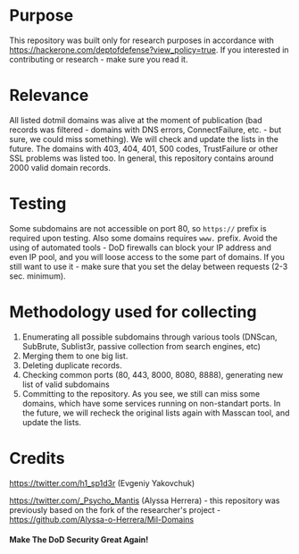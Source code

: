 # Purpose
This repository was built only for research purposes in accordance with https://hackerone.com/deptofdefense?view_policy=true.
If you interested in contributing or research - make sure you read it.

# Relevance
All listed dotmil domains was alive at the moment of publication (bad records was filtered - domains with DNS errors, ConnectFailure, etc. - but sure, we could miss something). We will check and update the lists in the future.
The domains with 403, 404, 401, 500 codes, TrustFailure or other SSL problems was listed too. In general, this repository contains around 2000 valid domain records.

# Testing
Some subdomains are not accessible on port 80, so `https://` prefix is required upon testing. Also some domains requires `www.` prefix. Avoid the using of automated tools - DoD firewalls can block your IP address and even IP pool, and you will loose access to the some part of domains. If you still want to use it - make sure that you set the delay between requests (2-3 sec. minimum).

# Methodology used for collecting
1) Enumerating all possible subdomains through various tools (DNScan, SubBrute, Sublist3r, passive collection from search engines, etc)
2) Merging them to one big list.
3) Deleting duplicate records.
4) Checking common ports (80, 443, 8000, 8080, 8888), generating new list of valid subdomains
5) Committing to the repository.
As you see, we still can miss some domains, which have some services running on non-standart ports. In the future, we will recheck the original lists again with Masscan tool, and update the lists.


# Credits
https://twitter.com/h1_sp1d3r (Evgeniy Yakovchuk)

https://twitter.com/_Psycho_Mantis (Alyssa Herrera) - this repository was previously based on the fork of the researcher's project - https://github.com/Alyssa-o-Herrera/Mil-Domains

#### Make The DoD Security Great Again!
